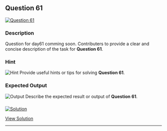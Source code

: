 


## Question 61
<a href="https://github.com/alishgosai/Python-Exercise-and-Solutions/blob/master/questions/Question61.md" target="_blank">
  <img src="https://img.shields.io/badge/Question-61-purple?style=for-the-badge&logoSize=60" alt="Question 61">
</a>

### **Description**
Question for day61 comming soon.
Contributers to provide a clear and concise description of the task for **Question 61**.

### **Hint**
![Hint](https://img.shields.io/badge/Hint:-blue)
Provide useful hints or tips for solving **Question 61**.

### **Expected Output**
![Output](https://img.shields.io/badge/Output:-blue)
Describe the expected result or output of **Question 61**.

### <a href="https://github.com/alishgosai/Python-Exercise-and-Solutions/blob/master/solutions/Solution61.js" target="_blank">
  <img src="https://img.shields.io/badge/Solution-1f8e00?style=for-the-badge&logo=solution&logoColor=white" alt="Solution">
</a>

<a href="https://github.com/alishgosai/Python-Exercise-and-Solutions/blob/master/solutions/Solution61.js" target="_blank">View Solution</a>

---

